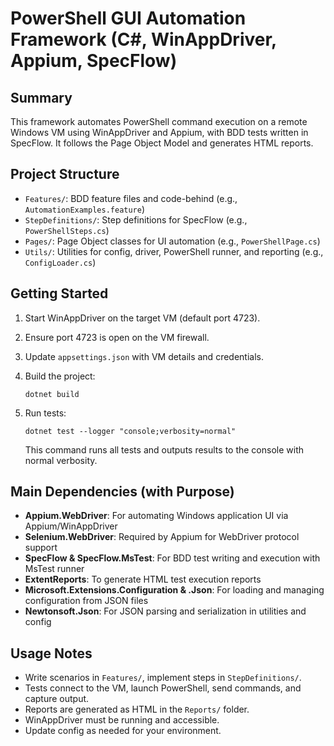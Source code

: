 

# PowerShell GUI Automation Framework (C#, WinAppDriver, Appium, SpecFlow)

## Summary
This framework automates PowerShell command execution on a remote Windows VM using WinAppDriver and Appium, with BDD tests written in SpecFlow. It follows the Page Object Model and generates HTML reports.

## Project Structure
- `Features/`: BDD feature files and code-behind (e.g., `AutomationExamples.feature`)
- `StepDefinitions/`: Step definitions for SpecFlow (e.g., `PowerShellSteps.cs`)
- `Pages/`: Page Object classes for UI automation (e.g., `PowerShellPage.cs`)
- `Utils/`: Utilities for config, driver, PowerShell runner, and reporting (e.g., `ConfigLoader.cs`)

## Getting Started
1. Start WinAppDriver on the target VM (default port 4723).
2. Ensure port 4723 is open on the VM firewall.
3. Update `appsettings.json` with VM details and credentials.
4. Build the project:
	```
	dotnet build
	```
5. Run tests:
	```
	dotnet test --logger "console;verbosity=normal"
	```

	This command runs all tests and outputs results to the console with normal verbosity.


## Main Dependencies (with Purpose)
- **Appium.WebDriver**: For automating Windows application UI via Appium/WinAppDriver
- **Selenium.WebDriver**: Required by Appium for WebDriver protocol support
- **SpecFlow & SpecFlow.MsTest**: For BDD test writing and execution with MsTest runner
- **ExtentReports**: To generate HTML test execution reports
- **Microsoft.Extensions.Configuration & .Json**: For loading and managing configuration from JSON files
- **Newtonsoft.Json**: For JSON parsing and serialization in utilities and config

## Usage Notes
- Write scenarios in `Features/`, implement steps in `StepDefinitions/`.
- Tests connect to the VM, launch PowerShell, send commands, and capture output.
- Reports are generated as HTML in the `Reports/` folder.
- WinAppDriver must be running and accessible.
- Update config as needed for your environment.
